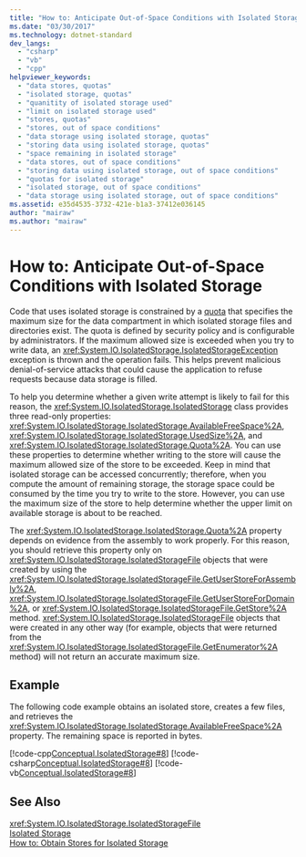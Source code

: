 ```yaml
---
title: "How to: Anticipate Out-of-Space Conditions with Isolated Storage"
ms.date: "03/30/2017"
ms.technology: dotnet-standard
dev_langs: 
  - "csharp"
  - "vb"
  - "cpp"
helpviewer_keywords: 
  - "data stores, quotas"
  - "isolated storage, quotas"
  - "quanitity of isolated storage used"
  - "limit on isolated storage used"
  - "stores, quotas"
  - "stores, out of space conditions"
  - "data storage using isolated storage, quotas"
  - "storing data using isolated storage, quotas"
  - "space remaining in isolated storage"
  - "data stores, out of space conditions"
  - "storing data using isolated storage, out of space conditions"
  - "quotas for isolated storage"
  - "isolated storage, out of space conditions"
  - "data storage using isolated storage, out of space conditions"
ms.assetid: e35d4535-3732-421e-b1a3-37412e036145
author: "mairaw"
ms.author: "mairaw"
---
```

# How to: Anticipate Out-of-Space Conditions with Isolated Storage
Code that uses isolated storage is constrained by a [quota](../../../docs/standard/io/isolated-storage.md#quotas) that specifies the maximum size for the data compartment in which isolated storage files and directories exist. The quota is defined by security policy and is configurable by administrators. If the maximum allowed size is exceeded when you try to write data, an <xref:System.IO.IsolatedStorage.IsolatedStorageException> exception is thrown and the operation fails. This helps prevent malicious denial-of-service attacks that could cause the application to refuse requests because data storage is filled.  
  
 To help you determine whether a given write attempt is likely to fail for this reason, the <xref:System.IO.IsolatedStorage.IsolatedStorage> class provides three read-only properties: <xref:System.IO.IsolatedStorage.IsolatedStorage.AvailableFreeSpace%2A>, <xref:System.IO.IsolatedStorage.IsolatedStorage.UsedSize%2A>, and <xref:System.IO.IsolatedStorage.IsolatedStorage.Quota%2A>. You can use these properties to determine whether writing to the store will cause the maximum allowed size of the store to be exceeded. Keep in mind that isolated storage can be accessed concurrently; therefore, when you compute the amount of remaining storage, the storage space could be consumed by the time you try to write to the store. However, you can use the maximum size of the store to help determine whether the upper limit on available storage is about to be reached.  
  
 The <xref:System.IO.IsolatedStorage.IsolatedStorage.Quota%2A> property depends on evidence from the assembly to work properly. For this reason, you should retrieve this property only on <xref:System.IO.IsolatedStorage.IsolatedStorageFile> objects that were created by using the <xref:System.IO.IsolatedStorage.IsolatedStorageFile.GetUserStoreForAssembly%2A>, <xref:System.IO.IsolatedStorage.IsolatedStorageFile.GetUserStoreForDomain%2A>, or <xref:System.IO.IsolatedStorage.IsolatedStorageFile.GetStore%2A> method. <xref:System.IO.IsolatedStorage.IsolatedStorageFile> objects that were created in any other way (for example, objects that were returned from the <xref:System.IO.IsolatedStorage.IsolatedStorageFile.GetEnumerator%2A> method) will not return an accurate maximum size.  
  
## Example  
 The following code example obtains an isolated store, creates a few files, and retrieves the <xref:System.IO.IsolatedStorage.IsolatedStorage.AvailableFreeSpace%2A> property. The remaining space is reported in bytes.  
  
 [!code-cpp[Conceptual.IsolatedStorage#8](../../../samples/snippets/cpp/VS_Snippets_CLR/conceptual.isolatedstorage/cpp/source7.cpp#8)]
 [!code-csharp[Conceptual.IsolatedStorage#8](../../../samples/snippets/csharp/VS_Snippets_CLR/conceptual.isolatedstorage/cs/source7.cs#8)]
 [!code-vb[Conceptual.IsolatedStorage#8](../../../samples/snippets/visualbasic/VS_Snippets_CLR/conceptual.isolatedstorage/vb/source7.vb#8)]  
  
## See Also  
 <xref:System.IO.IsolatedStorage.IsolatedStorageFile>  
 [Isolated Storage](../../../docs/standard/io/isolated-storage.md)  
 [How to: Obtain Stores for Isolated Storage](../../../docs/standard/io/how-to-obtain-stores-for-isolated-storage.md)
